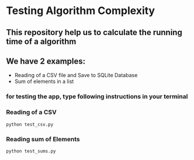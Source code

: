 # Testing Algorithm Complexity

## This repository help us to calculate the running time of a algorithm

## We have 2 examples:

- Reading of a CSV file and Save to SQLite Database
- Sum of elements in a list

### for testing the app, type  following instructions in your terminal

### Reading of a CSV
```
python test_csv.py

```

### Reading sum of Elements
```
python test_sums.py

```